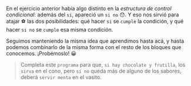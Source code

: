 <gs-attire attire-url="https://raw.githubusercontent.com/MumukiProject/mumuki-guia-gobstones-alternativa-kids/master/assets/attires/config.json"></gs-attire>
<gs-toolbox toolbox-url="https://raw.githubusercontent.com/MumukiProject/mumuki-guia-gobstones-muchos-sabores-combinados-kids/master/assets/toolbox.xml"></gs-toolbox>

En el ejercicio anterior había algo distinto en la _estructura de control condicional_: además del `si`, apareció un `si no` :hushed:. Y eso nos sirvió para atajar :soccer: las dos posibilidades: qué hacer `si` se `cumple` la condición, y qué hacer `si no` se `cumple` esa misma condición.

Seguimos manteniendo la misma idea que aprendimos hasta acá, y hasta podemos combinarlo de la misma forma con el resto de los bloques que conocemos. ¡Probémoslo! :grinning:

> Completa este `programa` para que, `si hay chocolate y frutilla`, los `sirva` en el cono, pero `si no` queda más de alguno de los sabores, deberá `servir menta` en el vasito.